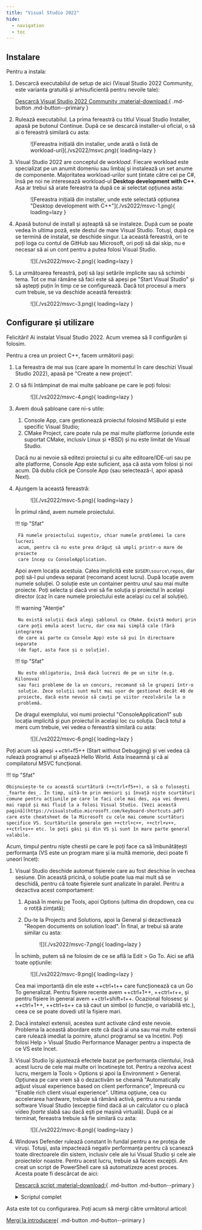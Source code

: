 ```yaml
---
title: "Visual Studio 2022"
hide:
  - navigation
  - toc
---
```


## Instalare

Pentru a instala:

1. Descarcă executabilul de setup de aici (Visual Studio 2022 Community, este
   varianta gratuită și arhisuficientă pentru nevoile tale):
   
    [Descarcă Visual Studio 2022 Community :material-download:](https://c2rsetup.officeapps.live.com/c2r/downloadVS.aspx?sku=community&channel=Release&version=VS2022&source=VSLandingPage){ .md-button .md-button--primary }

2. Rulează executabilul. La prima fereastră cu titlul Visual Studio Installer,
   apasă pe butonul Continue. După ce se descarcă installer-ul oficial, o să ai
   o fereastră similară cu asta:

    <figure markdown="span">
    ![Fereastra inițială din installer, unde arată o listă de workload-uri](./vs2022/msvc.png){ loading=lazy }
    </figure>

3. Visual Studio 2022 are conceptul de _workload_. Fiecare workload este
   specializat pe un anumit domeniu sau limbaj și instalează un set anume de
   componente. Majoritatea workload-urilor sunt țintate către cei pe C#, însă pe
   noi ne interesează workload-ul **Desktop development with C++**. Așa ar
   trebui să arate fereastra ta după ce ai selectat opțiunea asta:

    <figure markdown="span">
    ![Fereastra inițială din installer, unde este selectată opțiunea "Desktop development with C++"](./vs2022/msvc-1.png){ loading=lazy }
    </figure>

4. Apasă butonul de install și așteaptă să se instaleze. După cum se poate vedea
   în ultima poză, este destul de mare Visual Studio. Totuși, după ce se termină
   de instalat, se deschide singur. La această fereastră, ori te poți loga cu
   contul de GitHub sau Microsoft, ori poți să dai skip, nu e necesar să ai un
   cont pentru a putea folosi Visual Studio.

    <figure markdown="span"> 
    ![](./vs2022/msvc-2.png){ loading=lazy }
    </figure>

5. La următoarea fereastră, poți să lași setările implicite sau să schimbi tema.
   Tot ce mai rămâne să faci este să apeși pe "Start Visual Studio" și să
   aștepți puțin în timp ce se configurează. Dacă tot procesul a mers cum
   trebuie, se va deschide această fereastră:

    <figure markdown="span">
    ![](./vs2022/msvc-3.png){ loading=lazy }
    </figure>

## Configurare și utilizare

Felicitări! Ai instalat Visual Studio 2022. Acum vremea să îl configurăm și
folosim.

Pentru a crea un proiect C++, facem următorii pași:

1. La fereastra de mai sus (care apare în momentul în care deschizi Visual
   Studio 2022), apasă pe "Create a new project".
2. O să fii întâmpinat de mai multe șabloane pe care le poți folosi:

    <figure markdown="span">
    ![](./vs2022/msvc-4.png){ loading=lazy }
    </figure>

3. Avem două șabloane care ni-s utile:
    1. Console App, care gestionează proiectul folosind MSBuild și este specific
       Visual Studio;
    2. CMake Project, care poate rula pe mai multe platforme (oriunde este
       suportat CMake, inclusiv Linux și *BSD) și nu este limitat de Visual
       Studio.

    Dacă nu ai nevoie să editezi proiectul și cu alte editoare/IDE-uri sau pe
    alte platforme, Console App este suficient, așa că asta vom folosi și noi
    acum. Dă dublu click pe Console App (sau selectează-l, apoi apasă Next).

4. Ajungem la această fereastră:

    <figure markdown="span">
    ![](./vs2022/msvc-5.png){ loading=lazy }
    </figure>

    În primul rând, avem numele proiectului.

    !!! tip "Sfat"

        Fă numele proiectului sugestiv, chiar numele problemei la care lucrezi
        acum, pentru că nu este prea drăguț să umpli printr-o mare de proiecte
        care încep cu ConsoleApplication.

    Apoi avem locația acestuia. Calea implicită este `$USER\source\repos`, dar
    poți să-l pui undeva separat (recomand acest lucru). După locație avem
    numele soluției. O soluție este un container pentru unul sau mai multe
    proiecte. Poți selecta și dacă vrei să fie soluția și proiectul în același
    director (caz în care numele proiectului este același cu cel al soluției).

    !!! warning "Atenție"

        Nu există soluții dacă alegi șablonul cu CMake. Există moduri prin
        care poți emula acest lucru, dar cea mai simplă cale (fără integrarea
        de care ai parte cu Console App) este să pui în directoare separate
        (de fapt, asta face și o soluție).

    !!! tip "Sfat"

        Nu este obligatoriu, însă dacă lucrezi de pe un site (e.g. Kilonova)
        sau faci probleme de la un concurs, recomand să le grupezi într-o
        soluție. Zece soluții sunt mult mai ușor de gestionat decât 40 de
        proiecte, dacă este nevoie să cauți pe viitor rezolvările la o
        problemă.

    De dragul exemplului, voi numi proiectul "ConsoleApplication1" sub locația
    implicită și pun proiectul în același loc cu soluția. Dacă totul a mers cum
    trebuie, vei vedea o fereastră similară cu asta:

    <figure markdown="span">
    ![](./vs2022/msvc-6.png){ loading=lazy }
    </figure>

Poți acum să apeși ++ctrl+f5++ (Start without Debugging) și vei vedea că rulează
programul și afișează Hello World. Asta înseamnă și că ai compilatorul MSVC
funcțional.

!!! tip "Sfat"

    Obișnuiește-te cu această scurtătură (++ctrl+f5++), o să o folosești
    _foarte des_. În timp, uită-te prin meniuri și învață niște scurtături
    comune pentru acțiunile pe care le faci cele mai des, așa vei deveni
    mai rapid și mai fluid la a folosi Visual Studio. [Vezi această
    pagină](https://visualstudio.microsoft.com/keyboard-shortcuts.pdf)
    care este cheatsheet de la Microsoft cu cele mai comune scurtături
    specifice VS. Scurtăturile generale gen ++ctrl+c++, ++ctrl+v++,
    ++ctrl+s++ etc. le poți găsi și din VS și sunt în mare parte general
    valabile.

Acum, timpul pentru niște chestii pe care le poți face ca să îmbunătățești
performanța (VS este un program mare și ia multă
memorie, deci poate fi uneori încet):

1. Visual Studio deschide automat fișierele care au fost deschise în vechea
   sesiune. Din această pricină, o soluție poate lua mai mult să se deschidă,
   pentru că toate fișierele sunt analizate în paralel. Pentru a dezactiva acest
   comportament:

    1. Apasă în meniu pe Tools, apoi Options (ultima din dropdown, cea cu o
       rotiță zimțată);
    2. Du-te la Projects and Solutions, apoi la General și dezactivează "Reopen
       documents on solution load". În final, ar trebui să arate similar cu
       asta:

        <figure markdown="span">
        ![](./vs2022/msvc-7.png){ loading=lazy }
        </figure>

    În schimb, putem să ne folosim de ce se află la Edit > Go To. Aici se află
    toate opțiunile:

    <figure markdown="span">
    ![](./vs2022/msvc-9.png){ loading=lazy }
    </figure>

    Cea mai importantă din ele este ++ctrl+t++ care funcționează ca un Go To
    generalizat. Pentru fișiere recente avem ++ctrl+1++, ++ctrl+r++, și pentru
    fișiere în general avem ++ctrl+shift+t++. Ocazional folosesc și ++ctrl+1++,
    ++ctrl+s++ ca să caut un simbol (o funcție, o variabilă etc.), ceea ce se
    poate dovedi util la fișiere mari.

2. Dacă instalezi extensii, acestea sunt activate când este nevoie. Problema la
   această abordare este că dacă ai una sau mai multe extensii care rulează
   imediat la pornire, atunci programul se va încetini. Poți folosi Help >
   Visual Studio Performance Manager pentru a inspecta de ce VS este încet.
3. Visual Studio își ajustează efectele bazat pe performanța clientului, însă
   acest lucru de cele mai multe ori încetinește tot. Pentru a rezolva acest
   lucru, mergem la Tools > Options și apoi la Environment > General. Opțiunea
   pe care vrem să o dezactivăm se cheamă "Automatically adjust visual
   experience based on client performance", împreună cu "Enable rich client
   visual experience". Ultima opțiune, cea cu accelerarea hardware, trebuie să
   rămână activă, pentru a nu randa software Visual Studio (excepție fiind dacă
   ai un calculator cu o placă video _foarte_ slabă sau dacă ești pe mașină
   virtuală). După ce ai terminat, fereastra trebuie să fie similară cu asta:

    <figure markdown="span">
    ![](./vs2022/msvc-8.png){ loading=lazy }
    </figure>

4. Windows Defender rulează constant în fundal pentru a ne proteja de viruși.
   Totuși, asta impactează negativ performanța pentru că scanează toate
   directoarele din sistem, inclusiv cele ale lui Visual Studio și cele ale
   proiectelor noastre. Pentru acest lucru, trebuie să facem excepții. Am creat
   un script de PowerShell care să automatizeze acest proces. Acesta poate fi
   descărcat de aici:

    [Descarcă script :material-download:](./vs2022/ImproveVS2022.ps1){ .md-button .md-button--primary }

    <details><summary>Scriptul complet</summary>
    ```ps1 title="ImproveVS2022.ps1"
    if (-not ([Security.Principal.WindowsPrincipal] [Security.Principal.WindowsIdentity]::GetCurrent()).IsInRole([Security.Principal.WindowsBuiltInRole] "Administrator")) 
    {
        Write-Host "Ruleaza acest script ca Administrator." -ForegroundColor Red
        exit
    }

    $userPath = $env:USERPROFILE
    $appdataLocal = "$userPath\AppData\Local"
    $appdataRoaming = "$userPath\AppData\Roaming"
    $programData = "C:\ProgramData"
    $programFiles = "C:\Program Files"
    $programFilesX86 = "$programFiles (x86)"

    $pathExclusions = @(
        'C:\Windows\Microsoft.NET',
        'C:\Windows\assembly',
        "$userPath\.dotnet",
        "$userPath\.librarymanager",
        "$appdataLocal\Microsoft\VisualStudio",
        "$appdataLocal\Microsoft\VisualStudio Services",
        "$appdataLocal\GitCredentialManager",
        "$appdataLocal\GitHubVisualStudio",
        "$appdataLocal\Microsoft\dotnet",
        "$appdataLocal\Microsoft\VSApplicationInsights",
        "$appdataLocal\Microsoft\VSCommon",
        "$appdataLocal\Temp\VSFeedbackIntelliCodeLogs",
        "$appdataRoaming\Microsoft\VisualStudio",
        "$appdataRoaming\NuGet",
        "$appdataRoaming\Visual Studio Setup",
        "$appdataRoaming\vstelemetry",
        "$programData\Microsoft\VisualStudio",
        "$programData\Microsoft\NetFramework",
        "$programData\Microsoft Visual Studio",
        "$programFiles\Microsoft Visual Studio",
        "$programFiles\dotnet",
        "$programFiles\Microsoft SDKs",
        "$programFiles\Microsoft SQL Server",
        "$programFiles\IIS",
        "$programFiles\IIS Express",
        "$programFilesX86\Microsoft Visual Studio",
        "$programFilesX86\dotnet",
        "$programFilesX86\Microsoft SDKs",
        "$programFilesX86\Microsoft SQL Server",
        "$programFilesX86\IIS",
        "$programFilesX86\IIS Express"
    )

    $processExclusions = @(
        'ServiceHub.SettingsHost.exe',
        'ServiceHub.IdentityHost.exe',
        'ServiceHub.VSDetouredHost.exe',
        'ServiceHub.Host.CLR.x86.exe',
        'Microsoft.ServiceHub.Controller.exe',
        'PerfWatson2.exe',
        'sqlwriter.exe'
    )

    Write-Host "Acest script va crea excluderi pentru Windows Defender pentru folderele si procesele comune ale Visual Studio 2022."
    Write-Host ""
    $projectsFolder = Read-Host "Care este calea catre folderul proiectelor tale? (exemplu: $userPath\source\repos)"

    if (-not (Test-Path $projectsFolder)) 
    {
        Write-Host "Calea specificata pentru folderul proiectelor nu exista. Iesire din script." -ForegroundColor Red
        exit
    }

    Write-Host ""
    Write-Host "Adaugare excludere cale: $projectsFolder"
    Add-MpPreference -ExclusionPath $projectsFolder

    foreach ($exclusion in $pathExclusions) 
    {
        Write-Host "Adaugare excludere cale: $exclusion"
        try 
        {
            Add-MpPreference -ExclusionPath $exclusion
        } 
        catch 
        {
            Write-Host "Nu s-a reusit adaugarea excluderii pentru calea: $exclusion - $_" -ForegroundColor Yellow
        }
    }

    foreach ($exclusion in $processExclusions) 
    {
        Write-Host "Adaugare excludere proces: $exclusion"
        try 
        {
            Add-MpPreference -ExclusionProcess $exclusion
        } 
        catch 
        {
            Write-Host "Nu s-a reusit adaugarea excluderii pentru procesul: $exclusion - $_" -ForegroundColor Yellow
        }
    }

    Write-Host ""
    Write-Host "Excluderile tale:"
    $prefs = Get-MpPreference

    Write-Host "Caile excluse:"
    $prefs.ExclusionPath
    Write-Host ""

    Write-Host "Procesele excluse:"
    $prefs.ExclusionProcess
    ```
    </details>

    Pentru a-l folosi, trebuie făcuți următorii pași (presupun că ai descărcat
    scriptul în `C:\Users\<nume>\Downloads` (adică în folderul de Descărcări)):

    1. Deschide o fereastră de PowerShell ca administrator. Pentru a face acest
       lucru, fie poți apăsa incantația ++win+x++, ++a++ și apoi ++enter++, fie
       poți să cauți Windows Powershell (sau doar Terminal, dacă ești pe Windows
       11) în meniu, apoi selectezi Executare ca administrator.

    2. Navighează până la calea unde ai descărcat cu `cd C:\Users\<cale>`. În
       cazul meu, va fi `cd C:\Users\RoAlgo\Downloads`.

    3. Scrie `.\ImproveVS2022.ps1` (presupunând că așa ai numit fișierul).

    4. Trebuie doar să furnizezi calea unde îți stochezi proiectele de obicei.
       Dacă ești cu setările implicite, atunci poți scrie exact ce îți zice
       exemplul (adică `C:\Users\<nume>\source\repos`). Dacă nu există calea,
       atunci programul iese.

    5. Apeși ++enter++ și aștepți să își facă treabă (termină repede).

Asta este tot cu configurarea. Poți acum să mergi către următorul articol:

[Mergi la introducere](./../../intro.md){ .md-button .md-button--primary }
